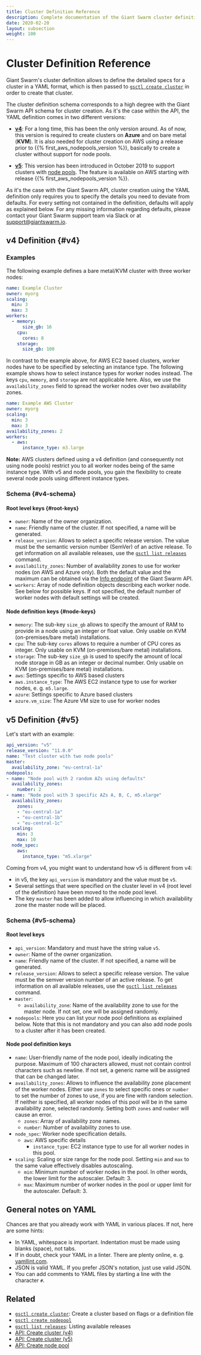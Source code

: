 ```yaml
---
title: Cluster Definition Reference
description: Complete documentation of the Giant Swarm cluster definition YAML format, compatible with API v4 and v5.
date: 2020-02-20
layout: subsection
weight: 100
---
```


# Cluster Definition Reference

Giant Swarm's cluster definition allows to define the detailed specs for a cluster in a YAML
format, which is then passed to [`gsctl create cluster`](/reference/gsctl/create-cluster/) in order to
create that cluster.

The cluster definition schema corresponds to a high degree with the Giant Swarm API schema for cluster
creation. As it's the case within the API, the YAML definition comes in two different versions:

- [**v4**](#v4): For a long time, this has been the only version around. As of now, this version is required
to create clusters on **Azure** and on bare metal (**KVM**). It is also needed for cluster creation on
AWS using a release prior to {{% first_aws_nodepools_version %}}, basically to create a cluster without
support for node pools.

- [**v5**](#v5): This version has been introduced in October 2019 to support clusters with
[node pools](/basics/nodepools/). The feature is available on AWS starting with release
{{% first_aws_nodepools_version %}}.

As it's the case with the Giant Swarm API, cluster creation using the YAML definition only requires you
to specify the details you need to deviate from defaults. For every setting not contained in the
definition, defaults will apply as explained below. For any missing information regarding defaults,
please contact your Giant Swarm support team via Slack or at support@giantswarm.io.

## v4 Definition {#v4}

### Examples

The following example defines a bare metal/KVM cluster with three worker nodes:

```yaml
name: Example Cluster
owner: myorg
scaling:
  min: 3
  max: 3
workers:
  - memory:
      size_gb: 16
    cpu:
      cores: 8
    storage:
      size_gb: 100
```

In contrast to the example above, for AWS EC2 based clusters, worker nodes have to be specified by selecting an instance type. The following example shows how to select instance types for worker nodes instead. The keys `cpu`, `memory`, and `storage` are not applicable here.
Also, we use the `availability_zones` field to spread the worker nodes over two availability zones.

```yaml
name: Example AWS Cluster
owner: myorg
scaling:
  min: 3
  max: 3
availability_zones: 2
workers:
  - aws:
      instance_type: m3.large
```

**Note:** AWS clusters defined using a v4 definition (and consequently not using node pools) restrict you to all worker nodes being of the same instance type. With v5 and node pools, you gain the flexibility to create several node pools using different instance types.

### Schema {#v4-schema}

#### Root level keys {#root-keys}

- `owner`: Name of the owner organization.
- `name`: Friendly name of the cluster. If not specified, a name will be generated.
- `release_version`: Allows to select a specific release version. The value must be the semantic version number (SemVer) of an active release. To get information on all available releases, use the [`gsctl list releases`](/reference/gsctl/list-releases/) command.
- `availability_zones`: Number of availability zones to use for worker nodes (on AWS and Azure only). Both the default value and the maximum can be obtained via the [Info endpoint](https://docs.giantswarm.io/api/#operation/getInfo) of the Giant Swarm API.
- `workers`: Array of node definition objects describing each worker node. See below for possible keys. If not specified, the default number of worker nodes with default settings will be created.

#### Node definition keys {#node-keys}

- `memory`: The sub-key `size_gb` allows to specify the amount of RAM to provide in a node using an integer or float value. Only usable on KVM (on-premises/bare metal) installations.
- `cpu`: The sub-key `cores` allows to require a number of CPU cores as integer. Only usable on KVM (on-premises/bare metal) installations.
- `storage`: The sub-key `size_gb` is used to specify the amount of local node storage in GB as an integer or decimal number. Only usable on KVM (on-premises/bare metal) installations.
- `aws`: Settings specific to AWS based clusters
- `aws.instance_type`: The AWS EC2 instance type to use for worker nodes, e. g. `m5.large`.
- `azure`: Settings specific to Azure based clusters
- `azure.vm_size`: The Azure VM size to use for worker nodes

## v5 Definition {#v5}

Let's start with an example:

```yaml
api_version: "v5"
release_version: "11.0.0"
name: "Test cluster with two node pools"
master:
  availability_zone: "eu-central-1a"
nodepools:
- name: "Node pool with 2 random AZs using defaults"
  availability_zones:
    number: 2
- name: "Node pool with 3 specific AZs A, B, C, m5.xlarge"
  availability_zones:
    zones:
    - "eu-central-1a"
    - "eu-central-1b"
    - "eu-central-1c"
  scaling:
    min: 3
    max: 10
  node_spec:
    aws:
      instance_type: "m5.xlarge"
```

Coming from v4, you might want to understand how v5 is different from v4:

- in v5, the key `api_version` is mandatory and the value must be `v5`.
- Several settings that were specified on the cluster level in v4 (root level of the definition) have been moved to the node pool level.
- The key `master` has been added to allow influencing in which availability zone the master node will be placed.

### Schema {#v5-schema}

#### Root level keys

- `api_version`: Mandatory and must have the string value `v5`.
- `owner`: Name of the owner organization.
- `name`: Friendly name of the cluster. If not specified, a name will be generated.
- `release_version`: Allows to select a specific release version. The value must be the semver version number of an active release. To get information on all available releases, use the [`gsctl list releases`](/reference/gsctl/list-releases/) command.
- `master`:
  - `availability_zone`: Name of the availability zone to use for the master node. If not set, one will be assigned randomly.
- `nodepools`: Here you can list your node pool definitions as explained below. Note that this is not mandatory and you can also add node pools to a cluster after it has been created.

#### Node pool definition keys

- `name`: User-friendly name of the node pool, ideally indicating the purpose. Maximum of 100 characters allowed, must not contain control characters such as newline. If not set, a generic name will be assigned that can be changed later.
- `availability_zones`: Allows to influence the availability zone placement of the worker nodes. Either use `zones` to select specific ones or `number` to set the number of zones to use, if you are fine with random selection. If neither is specified, all worker nodes of this pool will be in the same availability zone, selected randomly. Setting both `zones` and `number` will cause an error.
  - `zones`: Array of availability zone names.
  - `number`: Number of availability zones to use.
- `node_spec`: Worker node specification details.
  - `aws`: AWS specific details
    - `instance_type`: EC2 instance type to use for all worker nodes in this pool.
- `scaling`: Scaling or size range for the node pool. Setting `min` and `max` to the same value effectively disables autoscaling.
  - `min`: Minimum number of worker nodes in the pool. In other words, the lower limit for the autoscaler. Default: 3.
  - `max`: Maximum number of worker nodes in the pool or upper limit for the autoscaler. Default: 3.

## General notes on YAML

Chances are that you already work with YAML in various places. If not, here are some hints:

- In YAML, whitespace is important. Indentation must be made using blanks (space), not tabs.
- If in doubt, check your YAML in a linter. There are plenty online, e. g. [yamllint.com](http://www.yamllint.com/).
- JSON is valid YAML. If you prefer JSON's notation, just use valid JSON.
- You can add comments to YAML files by starting a line with the character `#`.


## Related

- [`gsctl create cluster`](/reference/gsctl/create-cluster/): Create a cluster based on flags or a definition file
- [`gsctl create nodepool`](/reference/gsctl/create-nodepool/)
- [`gsctl list releases`](/reference/gsctl/list-releases/): Listing available releases
- [API: Create cluster (v4)](/api/#operation/addCluster)
- [API: Create cluster (v5)](/api/#operation/addClusterV5)
- [API: Create node pool](/api/#operation/addNodePool)
